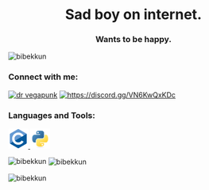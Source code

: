 <h1 align="center">Sad boy on internet.</h1>
<h3 align="center">Wants to be happy.</h3>

<p align="left"> <img src="https://komarev.com/ghpvc/?username=bibekkun&label=Profile%20views&color=0e75b6&style=flat" alt="bibekkun" /> </p>

<h3 align="left">Connect with me:</h3>
<p align="left">
<a href="https://twitter.com/dr vegapunk" target="blank"><img align="center" src="https://raw.githubusercontent.com/rahuldkjain/github-profile-readme-generator/master/src/images/icons/Social/twitter.svg" alt="dr vegapunk" height="30" width="40" /></a>
<a href="https://discord.gg/https://discord.gg/VN6KwQxKDc" target="blank"><img align="center" src="https://raw.githubusercontent.com/rahuldkjain/github-profile-readme-generator/master/src/images/icons/Social/discord.svg" alt="https://discord.gg/VN6KwQxKDc" height="30" width="40" /></a>
</p>

<h3 align="left">Languages and Tools:</h3>
<p align="left"> <a href="https://www.cprogramming.com/" target="_blank"> <img src="https://raw.githubusercontent.com/devicons/devicon/master/icons/c/c-original.svg" alt="c" width="40" height="40"/> </a> <a href="https://www.python.org" target="_blank"> <img src="https://raw.githubusercontent.com/devicons/devicon/master/icons/python/python-original.svg" alt="python" width="40" height="40"/> </a> </p>

<p><img align="left" src="https://github-readme-stats.vercel.app/api/top-langs?username=bibekkun&show_icons=true&locale=en&layout=compact" alt="bibekkun" /></p>

<p>&nbsp;<img align="center" src="https://github-readme-stats.vercel.app/api?username=bibekkun&show_icons=true&locale=en" alt="bibekkun" /></p>

<p><img align="center" src="https://github-readme-streak-stats.herokuapp.com/?user=bibekkun&" alt="bibekkun" /></p>

